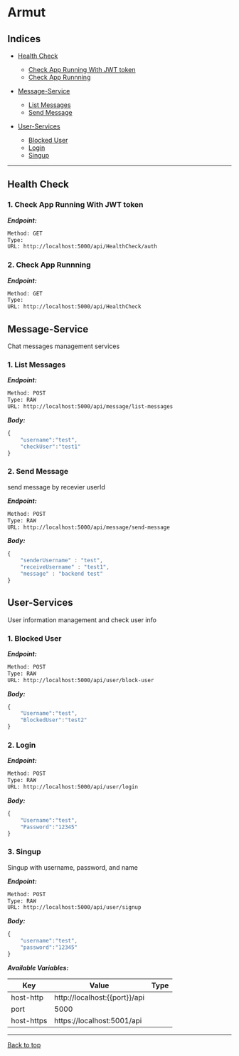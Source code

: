 # Armut

## Indices

* [Health Check](#health-check)

  * [Check App Running With JWT token](#1-check-app-running-with-jwt-token)
  * [Check App Runnning](#2-check-app-runnning)

* [Message-Service](#message-service)

  * [List Messages](#1-list-messages)
  * [Send Message](#2-send-message)

* [User-Services](#user-services)

  * [Blocked User](#1-blocked-user)
  * [Login](#2-login)
  * [Singup](#3-singup)


--------


## Health Check



### 1. Check App Running With JWT token



***Endpoint:***

```bash
Method: GET
Type: 
URL: http://localhost:5000/api/HealthCheck/auth
```



### 2. Check App Runnning



***Endpoint:***

```bash
Method: GET
Type: 
URL: http://localhost:5000/api/HealthCheck
```



## Message-Service
Chat messages management services



### 1. List Messages



***Endpoint:***

```bash
Method: POST
Type: RAW
URL: http://localhost:5000/api/message/list-messages
```



***Body:***

```js        
{
    "username":"test",
    "checkUser":"test1"
}
```



### 2. Send Message


send message by recevier userId


***Endpoint:***

```bash
Method: POST
Type: RAW
URL: http://localhost:5000/api/message/send-message
```



***Body:***

```js        
{
    "senderUsername" : "test",
    "receiveUsername" : "test1",
    "message" : "backend test"
}
```



## User-Services
User information management and check user info 



### 1. Blocked User



***Endpoint:***

```bash
Method: POST
Type: RAW
URL: http://localhost:5000/api/user/block-user
```



***Body:***

```js        
{
    "Username":"test",
    "BlockedUser":"test2"
}
```



### 2. Login



***Endpoint:***

```bash
Method: POST
Type: RAW
URL: http://localhost:5000/api/user/login
```



***Body:***

```js        
{
    "Username":"test",
    "Password":"12345"
}
```



### 3. Singup


Singup with username, password, and name


***Endpoint:***

```bash
Method: POST
Type: RAW
URL: http://localhost:5000/api/user/signup
```



***Body:***

```js        
{
    "username":"test",
    "password":"12345"
}
```



***Available Variables:***

| Key | Value | Type |
| --- | ------|-------------|
| host-http | http://localhost:{{port}}/api |  |
| port | 5000 |  |
| host-https | https://localhost:5001/api |  |



---
[Back to top](#armut)


